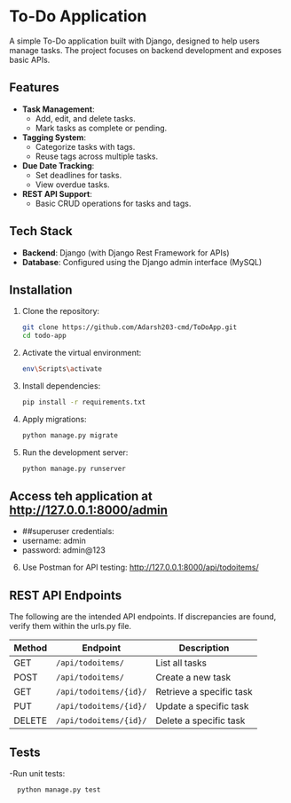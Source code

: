 # To-Do Application

A simple To-Do application built with Django, designed to help users manage tasks. The project focuses on backend development and exposes basic APIs.

## Features

- **Task Management**:
  - Add, edit, and delete tasks.
  - Mark tasks as complete or pending.
- **Tagging System**:
  - Categorize tasks with tags.
  - Reuse tags across multiple tasks.
- **Due Date Tracking**:
  - Set deadlines for tasks.
  - View overdue tasks.
- **REST API Support**:
  - Basic CRUD operations for tasks and tags.

## Tech Stack

- **Backend**: Django (with Django Rest Framework for APIs)
- **Database**: Configured using the Django admin interface (MySQL)

## Installation

1. Clone the repository:
   ```bash
   git clone https://github.com/Adarsh203-cmd/ToDoApp.git
   cd todo-app
   
2. Activate the virtual environment:
   ```bash
   env\Scripts\activate

3. Install dependencies:
   ```bash
   pip install -r requirements.txt

4. Apply migrations:
   ```bash
   python manage.py migrate

5. Run the development server:
   ```bash
   python manage.py runserver

## Access teh application at http://127.0.0.1:8000/admin
  - ##superuser credentials:
  - username: admin
  - password: admin@123

 6. Use Postman for API testing: http://127.0.0.1:8000/api/todoitems/

## REST API Endpoints
 The following are the intended API endpoints. If discrepancies are found, verify them within the urls.py file.
 
| Method | Endpoint             | Description              |
| ------ | -------------------- | ------------------------ |
| GET    | `/api/todoitems/`    | List all tasks           |
| POST   | `/api/todoitems/`    | Create a new task        |
| GET    | `/api/todoitems/{id}/` | Retrieve a specific task |
| PUT    | `/api/todoitems/{id}/` | Update a specific task   |
| DELETE | `/api/todoitems/{id}/` | Delete a specific task   |


## Tests
-Run unit tests:
   ```bash
     python manage.py test
